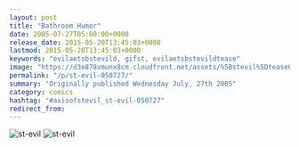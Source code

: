 ```yaml
---
layout: post
title: "Bathroom Humor"
date: 2005-07-27T05:00:00+0000
release_date: 2015-05-20T13:45:03+0000
lastmod: 2015-05-20T13:45:03+0000
keywords: "evilaetsbstevild, gifst, evilaetsbstevildtease"
image: "https://d3e878vmunx8cm.cloudfront.net/assets/%5Bstevil%5Dtease07-27-05.gif"
permalink: "/p/st-evil-050727/"
summary: "Originally published Wednesday July, 27th 2005"
category: comics
hashtag: "#axisofstevil_st-evil-050727"
redirect_from:
---
```


![st-evil](https://d3e878vmunx8cm.cloudfront.net/assets/%5Bstevil%5Dtease07-27-05.gif)
![st-evil](https://d3e878vmunx8cm.cloudfront.net/assets/%5Bstevil%5D7-27-051.gif)

